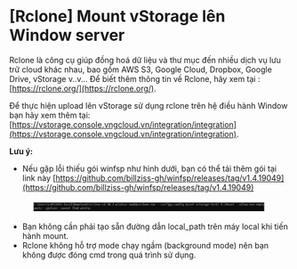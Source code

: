 # \[Rclone] Mount vStorage lên Window server

Rclone là công cụ giúp đồng hoá dữ liệu và thư mục đến nhiều dịch vụ lưu trữ cloud khác nhau, bao gồm AWS S3, Google Cloud, Dropbox, Google Drive, vStorage v..v... Để biết thêm thông tin về Rclone, hãy xem tại : [https://rclone.org/](https://rclone.org/).

Để thực hiện upload lên vStorage sử dụng rclone trên hệ điều hành Window bạn hãy xem thêm tại: [https://vstorage.console.vngcloud.vn/integration/integration](https://vstorage.console.vngcloud.vn/integration/integration).

**Lưu ý:**

* Nếu gặp lỗi thiếu gói winfsp như hình dưới, bạn có thể tải thêm gói tại link này [https://github.com/billziss-gh/winfsp/releases/tag/v1.4.19049](https://github.com/billziss-gh/winfsp/releases/tag/v1.4.19049)

<figure><img src="../../../../.gitbook/assets/image (548).png" alt=""><figcaption></figcaption></figure>

* Bạn không cần phải tạo sẵn đường dẫn local\_path trên máy local khi tiến hành mount.
* Rclone không hỗ trợ mode chạy ngầm (background mode) nên bạn không được đóng cmd trong quá trình sử dụng.
